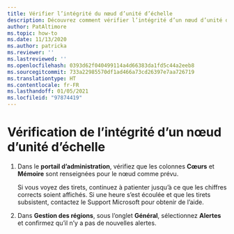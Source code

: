 ```yaml
---
title: Vérifier l’intégrité du nœud d’unité d’échelle
description: Découvrez comment vérifier l’intégrité d’un nœud d’unité d’échelle.
author: PatAltimore
ms.topic: how-to
ms.date: 11/13/2020
ms.author: patricka
ms.reviewer: ''
ms.lastreviewed: ''
ms.openlocfilehash: 0393d62f040499114a4d66383da1fd5c44a2eeb8
ms.sourcegitcommit: 733a22985570df1ad466a73cd26397e7aa726719
ms.translationtype: HT
ms.contentlocale: fr-FR
ms.lasthandoff: 01/05/2021
ms.locfileid: "97874419"
---
```

# <a name="verifying-scale-unit-node-health"></a>Vérification de l’intégrité d’un nœud d’unité d’échelle

1.  Dans le **portail d’administration**, vérifiez que les colonnes **Cœurs** et **Mémoire** sont renseignées pour le nœud comme prévu.
    
    Si vous voyez des tirets, continuez à patienter jusqu’à ce que les chiffres corrects soient affichés. Si une heure s’est écoulée et que les tirets subsistent, contactez le Support Microsoft pour obtenir de l’aide.
    
2.  Dans **Gestion des régions**, sous l’onglet **Général**, sélectionnez **Alertes** et confirmez qu’il n’y a pas de nouvelles alertes.
    
